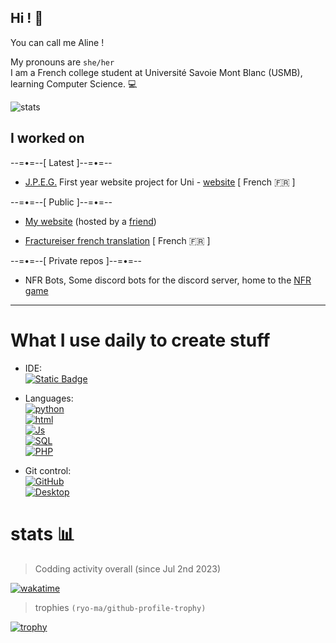 ## Hi ! 👋
You can call me Aline !   

My pronouns are `she/her`   
I am a French college student at Université Savoie Mont Blanc (USMB), learning Computer Science. 💻 

![stats](https://github-readme-stats.vercel.app/api?username=TheWarior73&show_icons=true&theme=transparent)

## I worked on

--=•=--[ Latest ]--=•=--

- [J.P.E.G.](https://github.com/synnfall/JPEG) First year website project for Uni - [website](https://jpeg.cmi-info.fr) [ French :fr: ]

--=•=--[ Public ]--=•=--
- [My website](https://aline.cmi-info.fr) (hosted by a [friend](https://github.com/synnfall))

- [Fractureiser french translation](https://github.com/TheWarior73/fractureiser/blob/main/lang/fr-FR/README.md)  [ French :fr: ]

--=•=--[ Private repos ]--=•=--
- NFR Bots, Some discord bots for the discord server, home to the [NFR game](https://github.com/North-Foxbridge-Railways)

---

# What I use daily to create stuff
- IDE: \
[![Static Badge](https://img.shields.io/badge/VS-Codium%20-%20black?style=flat-square&logo=vscodium&logoColor=blue&labelColor=yellow)](https://code.visualstudio.com/)

- Languages: \
[![python](https://img.shields.io/badge/Python-black?style=flat-square&logo=python)](https://python.org)\
[![html](https://img.shields.io/badge/HTML-black?style=flat-square&logo=html5)](https://developer.mozilla.org/fr/docs/Web/HTML) \
[![Js](https://img.shields.io/badge/Javascript-black?style=flat-square&logo=javascript)](https://developer.mozilla.org/fr/docs/Web/JavaScript)\
[![SQL](https://img.shields.io/badge/SQL-black?style=flat-square&logo=mysql)]()\
[![PHP](https://img.shields.io/badge/PHP-black?style=flat-square&logo=php)]()

- Git control: \
[![GitHub](https://img.shields.io/badge/GitHub-black?style=flat-square&logo=github)](https://github.com/)\
[![Desktop](https://img.shields.io/badge/Github-Desktop%20-%20black?style=flat-square&logo=github&logoColor=white&labelColor=purple)](https://desktop.github.com/)

# stats 📊

> Codding activity overall (since Jul 2nd 2023)

[![wakatime](https://wakatime.com/badge/user/09a28213-6155-4ade-bbb8-ca2fd0d0ef47.svg)](https://wakatime.com/@09a28213-6155-4ade-bbb8-ca2fd0d0ef47)

> trophies ``(ryo-ma/github-profile-trophy)``

[![trophy](https://github-profile-trophy.vercel.app/?username=TheWarior73&theme=onedark&column=6&no-frame=true)](https://github.com/ryo-ma/github-profile-trophy)
